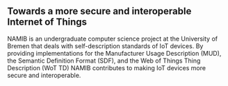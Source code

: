 ## Towards a more secure and interoperable Internet of Things

NAMIB is an undergraduate computer science project at the University of Bremen that deals with self-description standards of IoT devices. 
By providing implementations for the Manufacturer Usage Description (MUD), the Semantic Definition Format (SDF), and the Web of Things Thing Description (WoT TD) NAMIB contributes to making IoT devices more secure and interoperable.
